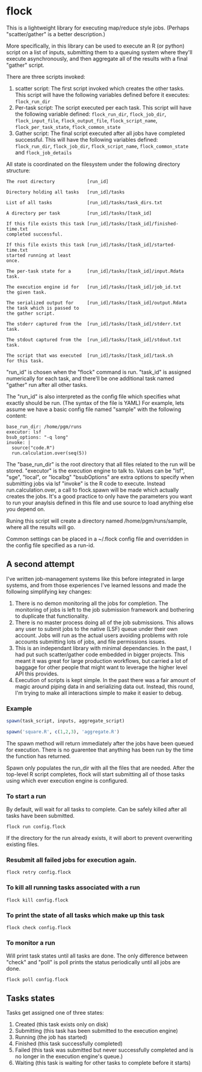 # flock

This is a lightweight library for executing map/reduce style jobs.  (Perhaps "scatter/gather" is a better description.)

More specifically, in this library can be used to execute an R (or python) script on a list of inputs, submitting them to a queuing system where they'll execute asynchronously, and then 
aggregate all of the results with a final "gather" script.

There are three scripts invoked:

1. scatter script: The first script invoked which creates the other tasks.   This script will have the following variables defined before it executes: `flock_run_dir`
2. Per-task script: The script executed per each task.  This script will have the following variable defined: `flock_run_dir`, `flock_job_dir`, `flock_input_file`, `flock_output_file`, `flock_script_name`, `flock_per_task_state`, `flock_common_state`
3. Gather script: The final script executed after all jobs have completed successful.  This will have the following variables defined: `flock_run_dir`, `flock_job_dir`, `flock_script_name`, `flock_common_state` and `flock_job_details`

All state is coordinated on the filesystem under the following directory structure:

```
The root directory            [run_id]

Directory holding all tasks   [run_id]/tasks

List of all tasks             [run_id]/tasks/task_dirs.txt

A directory per task          [run_id]/tasks/[task_id]

If this file exists this task [run_id]/tasks/[task_id]/finished-time.txt 
completed successful.

If this file exists this task [run_id]/tasks/[task_id]/started-time.txt 
started running at least 
once.

The per-task state for a      [run_id]/tasks/[task_id]/input.Rdata       
task.

The execution engine id for   [run_id]/tasks/[task_id]/job_id.txt        
the given task.

The serialized output for     [run_id]/tasks/[task_id]/output.Rdata      
the task which is passed to
the gather script.

The stderr captured from the  [run_id]/tasks/[task_id]/stderr.txt        
task.

The stdout captured from the  [run_id]/tasks/[task_id]/stdout.txt  
task.

The script that was executed  [run_id]/tasks/[task_id]/task.sh
for this task.
```

"run_id" is chosen when the "flock" command is run.  "task_id" is assigned numerically for each task, and there'll be one additional task named "gather" run after all other tasks.

The "run_id" is also interpreted as the config file which specifies what exactly should be run.  (The syntax of the file is YAML)  For example, lets 
assume we have a basic config file named "sample" with the following content:

```
base_run_dir: /home/pgm/runs
executor: lsf
bsub_options: "-q long"
invoke: |
  source("code.R")
  run.calculation.over(seq(5))
```

The "base_run_dir" is the root directory that all files related to the run will be stored.
"executor" is the execution engine to talk to.  Values can be "lsf", "sge", "local", or "localbg"
"bsubOptions" are extra options to specify when submitting jobs via lsf
"invoke" is the R code to execute.  Instead run.calculation.over, a call to flock.spawn will be made which actually creates the jobs.  It's a good practice to only have the parameters you want to run your anaylsis defined in this file and use source to load anything else you depend on.

Runing this script will create a directory named /home/pgm/runs/sample, where all the results will go.

Common settings can be placed in a ~/.flock config file and overridden in the config file specified as a run-id.

## A second attempt

I've written job-management systems like this before integrated in large systems, and from those experiences I've learned lessons and made the following simplifying key changes:

1. There is no demon monitoring all the jobs for completion.   The monitoring of jobs is left to the job submission framework and bothering to duplicate that functionality.
2. There is no master process doing all of the job submissions.  This allows any user to submit jobs to the native (LSF) queue under their own account.  Jobs will run as the actual users avoiding problems with role accounts submitting lots of jobs, and file permissions issues.
3. This is an independant library with minimal dependancies.  In the past, I had put such scatter/gather code embedded in bigger projects.  This meant it was great for large production workflows, but carried a lot of baggage for other people that might want to leverage the higher level API this provides.
4. Execution of scripts is kept simple.   In the past there was a fair amount of magic around piping data in and serializing data out.  Instead, this round, I'm trying to make all interactions simple to make it easier to debug.

### Example

```R
spawn(task_script, inputs, aggregate_script)
```

```R
spawn('square.R', c(1,2,3), 'aggregate.R')
```

The spawn method will return immediately after the jobs have been queued for execution.  There is no guarentee that anything has been run by the time the function has returned.

Spawn only populates the run_dir with all the files that are needed.  After the top-level R script completes, flock will start submitting all of those tasks using which ever
execution engine is configured.

### To start a run
By default, will wait for all tasks to complete.  Can be safely killed after all tasks have been submitted.
```
flock run config.flock
```
If the directory for the run already exists, it will abort to prevent overwriting existing files.

### Resubmit all failed jobs for execution again.
```
flock retry config.flock
```

### To kill all running tasks associated with a run
```
flock kill config.flock
```

### To print the state of all tasks which make up this task
```
flock check config.flock
```

### To monitor a run
Will print task states until all tasks are done.  The only difference between "check" and "poll" is poll prints the status periodically until all jobs are done.
```
flock poll config.flock
```

## Tasks states

Tasks get assigned one of three states: 

1. Created (this task exists only on disk)
2. Submitting (this task has been submitted to the execution engine)
3. Running (the job has started)
3. Finished (this task successfully completed)
4. Failed (this task was submitted but never successfully completed and is no longer in the execution engine's queue.)
5. Waiting (this task is waiting for other tasks to complete before it starts)

